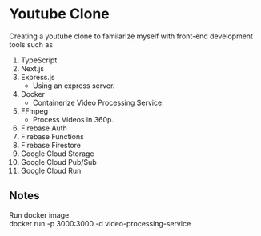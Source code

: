 # Youtube Clone
Creating a youtube clone to familarize myself with front-end development tools such as 
1. TypeScript
2. Next.js
3. Express.js
    - Using an express server.
4. Docker
    - Containerize Video Processing Service.
5. FFmpeg
    - Process Videos in 360p.
6. Firebase Auth
7. Firebase Functions
8. Firebase Firestore
9. Google Cloud Storage
10. Google Cloud Pub/Sub
11. Google Cloud Run



## Notes

Run docker image.\
docker run -p 3000:3000 -d video-processing-service
